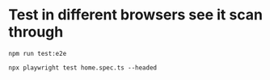 # Test in different browsers see it scan through
````
npm run test:e2e
````
````
npx playwright test home.spec.ts --headed
````